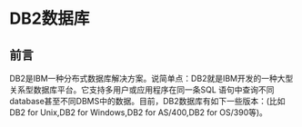 # DB2数据库

## 前言

DB2是IBM一种分布式数据库解决方案。说简单点：DB2就是IBM开发的一种大型关系型数据库平台。它支持多用户或应用程序在同一条SQL 语句中查询不同database甚至不同DBMS中的数据。目前，DB2数据库有如下一些版本：\(比如DB2 for Unix,DB2 for Windows,DB2 for AS/400,DB2 for OS/390等\)。



